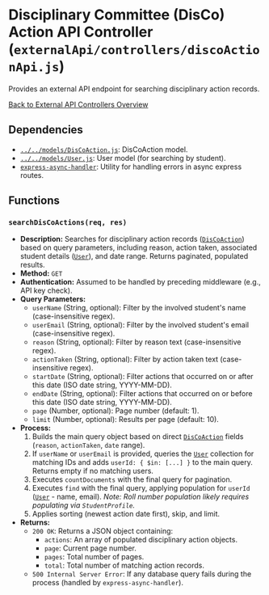 # Disciplinary Committee (DisCo) Action API Controller (`externalApi/controllers/discoActionApi.js`)

Provides an external API endpoint for searching disciplinary action records.

[Back to External API Controllers Overview](README.md)

## Dependencies

- [`../../models/DisCoAction.js`](../../models/DisCoAction.md): DisCoAction model.
- [`../../models/User.js`](../../models/User.md): User model (for searching by student).
- [`express-async-handler`](https://www.npmjs.com/package/express-async-handler): Utility for handling errors in async express routes.

## Functions

### `searchDisCoActions(req, res)`

- **Description:** Searches for disciplinary action records ([`DisCoAction`](../../models/DisCoAction.md)) based on query parameters, including reason, action taken, associated student details ([`User`](../../models/User.md)), and date range. Returns paginated, populated results.
- **Method:** `GET`
- **Authentication:** Assumed to be handled by preceding middleware (e.g., API key check).
- **Query Parameters:**
  - `userName` (String, optional): Filter by the involved student's name (case-insensitive regex).
  - `userEmail` (String, optional): Filter by the involved student's email (case-insensitive regex).
  - `reason` (String, optional): Filter by reason text (case-insensitive regex).
  - `actionTaken` (String, optional): Filter by action taken text (case-insensitive regex).
  - `startDate` (String, optional): Filter actions that occurred on or after this date (ISO date string, YYYY-MM-DD).
  - `endDate` (String, optional): Filter actions that occurred on or before this date (ISO date string, YYYY-MM-DD).
  - `page` (Number, optional): Page number (default: 1).
  - `limit` (Number, optional): Results per page (default: 10).
- **Process:**
  1.  Builds the main query object based on direct [`DisCoAction`](../../models/DisCoAction.md) fields (`reason`, `actionTaken`, `date` range).
  2.  If `userName` or `userEmail` is provided, queries the [`User`](../../models/User.md) collection for matching IDs and adds `userId: { $in: [...] }` to the main query. Returns empty if no matching users.
  3.  Executes `countDocuments` with the final query for pagination.
  4.  Executes `find` with the final query, applying population for `userId` ([`User`](../../models/User.md) - name, email). _Note: Roll number population likely requires populating via `StudentProfile`._
  5.  Applies sorting (newest action date first), skip, and limit.
- **Returns:**
  - `200 OK`: Returns a JSON object containing:
    - `actions`: An array of populated disciplinary action objects.
    - `page`: Current page number.
    - `pages`: Total number of pages.
    - `total`: Total number of matching action records.
  - `500 Internal Server Error`: If any database query fails during the process (handled by `express-async-handler`).
